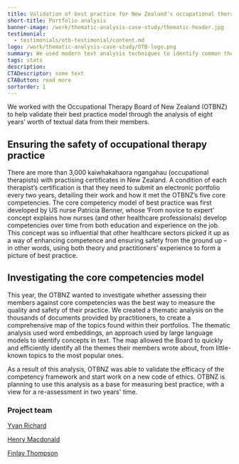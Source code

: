 ```yaml
---
title: Validation of best practice for New Zealand's occupational therapists
short-title: Portfolio analysis
banner-image: /work/thematic-analysis-case-study/thematic-header.jpg
testimonial:
  - testimonials/otb-testimonial/content.md
logo: /work/thematic-analysis-case-study/OTB-logo.png
summary: We used modern text analysis techniques to identify common themes in the portfolios of occupational therapists
tags: stats
description:
CTADescriptor: some text
CTAButton: read more
sortorder: 1
---
```


We worked with the Occupational Therapy Board of New Zealand (OTBNZ) to help validate their best practice model through the analysis of eight years’ worth of textual data from their members.

<!--more-->

## Ensuring the safety of occupational therapy practice

There are more than 3,000 kaiwhakahaora ngangahau (occupational therapists) with practising certificates in New Zealand. 
A condition of each therapist’s certification is that they need to submit an electronic portfolio every two years, detailing their work and how it met the OTBNZ’s five core competencies. The core competency model of best practice was first developed by US nurse Patricia Benner, whose ‘From novice to expert’ concept explains how nurses (and other healthcare professionals) develop competencies over time from both education and experience on the job.
This concept was so influential that other healthcare sectors picked it up as a way of enhancing competence and ensuring safety from the ground up – in other words, using both theory and practitioners’ experience to form a picture of best practice.

## Investigating the core competencies model
This year, the OTBNZ wanted to investigate whether assessing their members against core competencies was the best way to measure the quality and safety of their practice. We created a thematic analysis on the thousands of documents provided by practitioners, to create a comprehensive map of the topics found within their portfolios. The thematic analysis used word embeddings, an approach used by large language models to identify concepts in text.
The map allowed the Board to quickly and efficiently identify all the themes their members wrote about, from little-known topics to the most popular ones. 

As a result of this analysis, OTBNZ was able to validate the efficacy of the competency framework and start work on a new code of ethics.
OTBNZ is planning to use this analysis as a base for measuring best practice, with a view for a re-assessment in two years' time. 

### Project team


[Yvan Richard](/people/richard-yvan.html)

[Henry Macdonald](/people/macdownald-henry.html)

[Finlay Thompson](/people/thompson-finlay.html)

